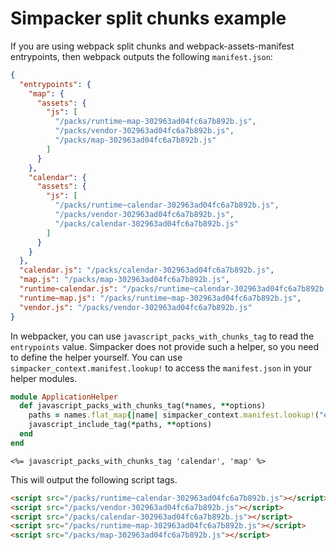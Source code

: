 # Simpacker split chunks example

If you are using webpack split chunks and webpack-assets-manifest entrypoints, then webpack outputs the following `manifest.json`:

```json
{
  "entrypoints": {
    "map": {
      "assets": {
        "js": [
          "/packs/runtime~map-302963ad04fc6a7b892b.js",
          "/packs/vendor-302963ad04fc6a7b892b.js",
          "/packs/map-302963ad04fc6a7b892b.js"
        ]
      }
    },
    "calendar": {
      "assets": {
        "js": [
          "/packs/runtime~calendar-302963ad04fc6a7b892b.js",
          "/packs/vendor-302963ad04fc6a7b892b.js",
          "/packs/calendar-302963ad04fc6a7b892b.js"
        ]
      }
    }
  },
  "calendar.js": "/packs/calendar-302963ad04fc6a7b892b.js",
  "map.js": "/packs/map-302963ad04fc6a7b892b.js",
  "runtime~calendar.js": "/packs/runtime~calendar-302963ad04fc6a7b892b.js",
  "runtime~map.js": "/packs/runtime~map-302963ad04fc6a7b892b.js",
  "vendor.js": "/packs/vendor-302963ad04fc6a7b892b.js"
}
```

In webpacker, you can use `javascript_packs_with_chunks_tag` to read the `entrypoints` value. Simpacker does not provide such a helper, so you need to define the helper yourself. You can use `simpacker_context.manifest.lookup!` to access the `manifest.json` in your helper modules.

```ruby
module ApplicationHelper
  def javascript_packs_with_chunks_tag(*names, **options)
    paths = names.flat_map{|name| simpacker_context.manifest.lookup!("entrypoints", name, "assets", "js") }.uniq
    javascript_include_tag(*paths, **options)
  end
end
```

```erb
<%= javascript_packs_with_chunks_tag 'calendar', 'map' %>
```

This will output the following script tags.

```html
<script src="/packs/runtime~calendar-302963ad04fc6a7b892b.js"></script>
<script src="/packs/vendor-302963ad04fc6a7b892b.js"></script>
<script src="/packs/calendar-302963ad04fc6a7b892b.js"></script>
<script src="/packs/runtime~map-302963ad04fc6a7b892b.js"></script>
<script src="/packs/map-302963ad04fc6a7b892b.js"></script>
```
